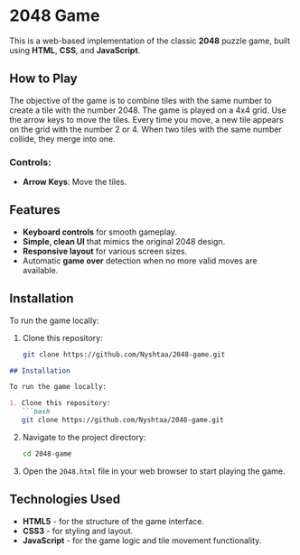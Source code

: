 # 2048 Game

This is a web-based implementation of the classic **2048** puzzle game, built using **HTML**, **CSS**, and **JavaScript**.

## How to Play

The objective of the game is to combine tiles with the same number to create a tile with the number 2048. The game is played on a 4x4 grid. Use the arrow keys to move the tiles. Every time you move, a new tile appears on the grid with the number 2 or 4. When two tiles with the same number collide, they merge into one.

### Controls:
- **Arrow Keys**: Move the tiles.

## Features

- **Keyboard controls** for smooth gameplay.
- **Simple, clean UI** that mimics the original 2048 design.
- **Responsive layout** for various screen sizes.
- Automatic **game over** detection when no more valid moves are available.

## Installation

To run the game locally:

1. Clone this repository:
   ```bash
   git clone https://github.com/Nyshtaa/2048-game.git

```markdown
## Installation

To run the game locally:

1. Clone this repository:
   ```bash
   git clone https://github.com/Nyshtaa/2048-game.git
   ```

2. Navigate to the project directory:
   ```bash
   cd 2048-game
   ```

3. Open the `2048.html` file in your web browser to start playing the game.

## Technologies Used

- **HTML5** - for the structure of the game interface.
- **CSS3** - for styling and layout.
- **JavaScript** - for the game logic and tile movement functionality.
```


